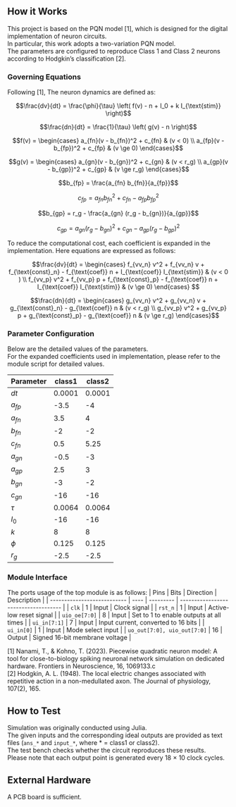 <!---

This file is used to generate your project datasheet. Please fill in the information below and delete any unused
sections.

You can also include images in this folder and reference them in the markdown. Each image must be less than
512 kb in size, and the combined size of all images must be less than 1 MB.
-->

## How it Works

This project is based on the PQN model [1], which is designed for the digital implementation of neuron circuits.  
In particular, this work adopts a two-variation PQN model.  
The parameters are configured to reproduce Class 1 and Class 2 neurons according to Hodgkin’s classification [2].

### Governing Equations

Following [1], The neuron dynamics are defined as:

```math
\frac{dv}{dt} = \frac{\phi}{\tau} \left( f(v) - n + I_0 + k I_{\text{stim}} \right)
```

```math
\frac{dn}{dt} = \frac{1}{\tau} \left( g(v) - n \right)
```

```math
f(v) =
\begin{cases}
a_{fn}(v - b_{fn})^2 + c_{fn} & (v < 0) \\
a_{fp}(v - b_{fp})^2 + c_{fp} & (v \ge 0)
\end{cases}
```

```math
g(v) =
\begin{cases}
a_{gn}(v - b_{gn})^2 + c_{gn} & (v < r_g) \\
a_{gp}(v - b_{gp})^2 + c_{gp} & (v \ge r_g)
\end{cases}
```

```math
b_{fp} = \frac{a_{fn} b_{fn}}{a_{fp}}
```

```math
c_{fp} = a_{fn} b_{fn}^2 + c_{fn} - a_{fp} b_{fp}^2
```

```math
b_{gp} = r_g - \frac{a_{gn} (r_g - b_{gn})}{a_{gp}}
```

```math
c_{gp} = a_{gn}(r_g - b_{gn})^2 + c_{gn} - a_{gp}(r_g - b_{gp})^2
```

To reduce the computational cost, each coefficient is expanded in the implementation.
Here equations are expressed as follows:

```math
\frac{dv}{dt} =
\begin{cases}
f_{vv_n} v^2 + f_{vv_n} v + f_{\text{const}_n} - f_{\text{coef}} n + I_{\text{coef}} I_{\text{stim}} & (v < 0 ) \\
f_{vv_p} v^2 + f_{vv_p} p + f_{\text{const}_p} - f_{\text{coef}} n + I_{\text{coef}} I_{\text{stim}} & (v \ge 0)
\end{cases}  
```

```math
\frac{dn}{dt} =
\begin{cases}
g_{vv_n} v^2 + g_{vv_n} v + g_{\text{const}_n} - g_{\text{coef}} n & (v < r_g) \\
g_{vv_p} v^2 + g_{vv_p} p + g_{\text{const}_p} - g_{\text{coef}} n & (v \ge r_g)
\end{cases}
```

### Parameter Configuration

Below are the detailed values of the parameters.  
For the expanded coefficients used in implementation, please refer to the module script for detailed values.

| Parameter | class1 | class2 |
| --------- | ------ | ------ |
| $dt$      | 0.0001 | 0.0001 |
| $a_{fp}$  | -3.5   | -4     |
| $a_{fn}$  | 3.5    | 4      |
| $b_{fn}$  | -2     | -2     |
| $c_{fn}$  | 0.5    | 5.25   |
| $a_{gn}$  | -0.5   | -3     |
| $a_{gp}$  | 2.5    | 3      |
| $b_{gn}$  | -3     | -2     |
| $c_{gn}$  | -16    | -16    |
| $\tau$    | 0.0064 | 0.0064 |
| $I_0$     | -16    | -16    |
| $k$       | 8      | 8      |
| $\phi$    | 0.125  | 0.125  |
| $r_g$     | -2.5   | -2.5   |

### Module Interface

The ports usage of the top module is as follows:
| Pins | Bits | Direction | Description |
| --------------------------- | ---- | --------- | ------------------------------------ |
| `clk` | 1 | Input | Clock signal |
| `rst_n` | 1 | Input | Active-low reset signal |
| `uio_oe[7:0]` | 8 | Input | Set to 1 to enable outputs at all times |
| `ui_in[7:1]` | 7 | Input | Input current, converted to 16 bits |
| `ui_in[0]` | 1 | Input | Mode select input |
| `uo_out[7:0], uio_out[7:0]` | 16 | Output | Signed 16-bit membrane voltage |

[1] Nanami, T., & Kohno, T. (2023). Piecewise quadratic neuron model: A tool for close-to-biology spiking neuronal network simulation on dedicated hardware. Frontiers in Neuroscience, 16, 1069133.c  
[2] Hodgkin, A. L. (1948). The local electric changes associated with repetitive action in a non-medullated axon. The Journal of physiology, 107(2), 165.

## How to Test

Simulation was originally conducted using Julia.  
The given inputs and the corresponding ideal outputs are provided as text files (`ans_*` and `input_*`, where \* = class1 or class2).  
The test bench checks whether the circuit reproduces these results.  
Please note that each output point is generated every 18 × 10 clock cycles.

## External Hardware

A PCB board is sufficient.
